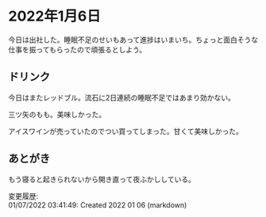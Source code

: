 # 2022年1月6日

今日は出社した。睡眠不足のせいもあって進捗はいまいち。ちょっと面白そうな仕事を振ってもらったので頑張るとしよう。

## ドリンク

今日はまたレッドブル。流石に2日連続の睡眠不足ではあまり効かない。

三ツ矢のもも。美味しかった。

アイスワインが売っていたのでつい買ってしまった。甘くて美味しかった。

## あとがき

もう寝ると起きられないから開き直って夜ふかししている。

変更履歴:  
01/07/2022 03:41:49: Created 2022 01 06 (markdown)  
